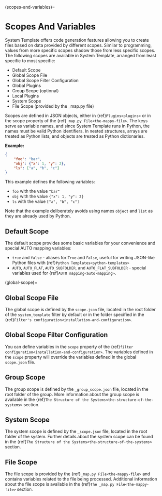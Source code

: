 (scopes-and-variables)=
# Scopes And Variables
System Template offers code generation features allowing you to create files based on data provided by different scopes. Similar to programming, values from more specific scopes shadow those from less specific scopes. The following scopes are available in System Template, arranged from least specific to most specific:

- Default Scope
- Global Scope File
- Global Scope Filter Configuration
- Global Plugins
- Group Scope (optional)
- Local Plugins
- System Scope
- File Scope (provided by the _map.py file)

Scopes are defined in JSON objects, either in {ref}`Plugins<plugins>` or in the scope property of the {ref}`_map.py File<the-mappy-file>`. The keys serve as variable names, and since System Template runs in Python, the names must be valid Python identifiers. In nested structures, arrays are treated as Python lists, and objects are treated as Python dictionaries.

**Example:**
```json
{
    "foo": "bar",
    "obj": {"x": 1, "y": 2},
    "ls": ["a", "b", "c"]
}
```

This example defines the following variables:
- `foo` with the value `"bar"`
- `obj` with the value `{"x": 1, "y": 2}`
- `ls` with the value `["a", "b", "c"]`

Note that the example deliberately avoids using names `object` and `list` as they are already used by Python.

## Default Scope
The default scope provides some basic variables for your convenience and special AUTO mapping variables:

- `true` and `false` - aliases for `True` and `False`, useful for writing JSON-like Python files with {ref}`Python Templates<python-templates>`
- `AUTO`, `AUTO_FLAT`, `AUTO_SUBFOLDER`, and `AUTO_FLAT_SUBFOLDER` - special variables used for {ref}`AUTO mapping<auto-mapping>`.

(global-scope)=
## Global Scope File
The global scope is defined by the `scope.json` file, located in the root folder of the `system_template` filter by default or in the folder specified in the {ref}`Filter's configuration<installation-and-configuration>`.

## Global Scope Filter Configuration
You can define variables in the `scope` property of the {ref}`filter configuration<installation-and-configuration>`. The variables defined in the `scope` property will override the variables defined in the global `scope.json` file.

## Group Scope
The group scope is defined by the `_group_scope.json` file, located in the root folder of the group. More information about the group scope is available in the {ref}`The Structure of the Systems<the-structure-of-the-systems>` section.

## System Scope
The system scope is defined by the `_scope.json` file, located in the root folder of the system. Further details about the system scope can be found in the {ref}`The Structure of the Systems<the-structure-of-the-systems>` section.

## File Scope
The file scope is provided by the {ref}`_map.py File<the-mappy-file>` and contains variables related to the file being processed. Additional information about the file scope is available in the {ref}`The _map.py File<the-mappy-file>` section.
